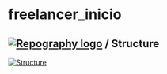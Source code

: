 # freelancer_inicio

## [![Repography logo](https://images.repography.com/logo.svg)](https://repography.com) / Structure
[![Structure](https://images.repography.com/25667484/Antjrobles/freelancer_inicio/structure/72968ed7dc2d38c0e270c487a9aa726a_table.svg)](https://github.com/Antjrobles/freelancer_inicio)

